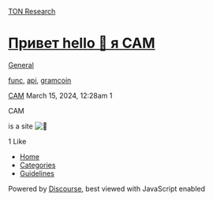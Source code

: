 [TON Research](/)

# [Привет hello 👋 я CAM](/t/hello-cam/1111)

[General](/c/general/4) 

[func](https://tonresear.ch/tag/func), [api](https://tonresear.ch/tag/api), [gramcoin](https://tonresear.ch/tag/gramcoin)

    

[CAM](https://tonresear.ch/u/CAM)  March 15, 2024, 12:28am  1

CAM

is a site ![:star_struck:](https://tonresear.ch/images/emoji/twitter/star_struck.png?v=12 ":star_struck:")

  1 Like

*   [Home](/)
*   [Categories](/categories)
*   [Guidelines](/guidelines)

Powered by [Discourse](https://www.discourse.org), best viewed with JavaScript enabled